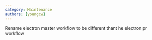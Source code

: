 ```yaml
---
category: Maintenance
authors: [youngcw]
---
```


Rename electron master workflow to be different thant he electron pr workflow

